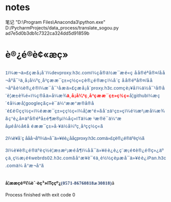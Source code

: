 # notes
笔记
"D:\Program Files\Anaconda3\python.exe" D:/PycharmProjects/data_process/translate_sogou.py
ad7e5d0b3db1c7322ca324dd5d91859b
<html><head>
<meta http-equiv="Content-Type" content="text/html; charset=utf-8">
<title>URLè¿æ»¤</title>
<link href="../css/terminal.css" rel="stylesheet" type="text/css">

<script language="JavaScript" type="text/JavaScript">

// Added by csz in [2011-9-13] for the customize for malaysia: access denied page should show ip addr information etc.
var strShow = "According to the access control policy, you are not allowed to access this website. If you have any doubt, please contact the network administrator.";

function getParamString(name)
{
    var strHref = window.location.href;
	var intPos = strHref.indexOf("?");
    if(-1 == intPos)
    {
        return '';
    }
    
	var strRight = strHref.substr(intPos + 1);  // get the parameter from url
	var parameters = strRight.split("&"); 
	
    var pos, paraName, paraValue;
	
	for(var i=0; i<parameters.length; i++)
    {
        // get psoition of equality operator
        pos = parameters[i].indexOf('=');
        if(pos == -1)
        {
            continue;
        }
 
        // get name and value from url
        paraName = parameters[i].substring(0, pos);
        paraValue = parameters[i].substring(pos + 1);
 
        // if name search hit, then return current value. And restore + operator to blank space  
        if(paraName == name)
        {
            return decodeURIComponent(paraValue.replace(/\+/g, " "));
        }
    }
    
    return '';
}

function onInit()
{
    //var strIp   = getParamString("ip");
    var strType = getParamString("url_type");
    var strPlc  = getParamString("plc_name");
    
    if(strPlc.indexOf("#")>-1){
    	strPlc = strPlc.match(/(.*)#/)[1];
    }
    document.getElementById("strType").innerHTML = strType;
    document.getElementById("strPlc").innerHTML = strPlc;
}

</script></head>



<body onload="onInit()">
<div id="content">
  <h1 class="warning">è®¿é®è¢«æç»</h1>
  <div class="partition"> <span class="partition_left" style="width:220px;"></span> </div>
  <div name="ContentShow" id="ContentShow">
  	<p class="b_distance"><span lang="EN-US" style="letter-spacing: 0.05em; font-family: å¾®è½¯éé», sans-serif; color: rgb(31, 73, 125);">1</span><span style="letter-spacing: 0.05em; font-family: å¾®è½¯éé», sans-serif; color: rgb(31, 73, 125);">ï¼æ¬ä»£çæå¡å¨ï¼<span lang="EN-US">devproxy.h3c.com</span>ï¼çå®ä½æ¯æé«ç åå®éªå®¤<span lang="EN-US">/</span>åå¬åºå¯¹ä¸å¡å¼ºç¸å³çææ¯ç±»ç½ç«çè®¿é®æçï¼å¨ç åå®éªå®¤<span lang="EN-US">/</span>åå¬åºåè½è®¿é®ï¼æ¯å¯¹åæä»£çæå¡å¨<span lang="EN-US">proxy.h3c.com</span>çè¡¥åï¼ä½å¯¹å®å¨è¦æ±è¾é«ï¼ç®åä»å¼æ¾</span><b style="letter-spacing: 0.05em;"><span style="font-family: å¾®è½¯éé», sans-serif; color: red;">ä¸å¡å¼ºç¸å³çææ¯ç±»ç½ç«</span></b><span style="letter-spacing: 0.05em; font-family: å¾®è½¯éé», sans-serif; color: rgb(31, 73, 125);">å¦<span lang="EN-US">github</span>ï¼æç´¢å¼æå¦<span lang="EN-US">google</span>ç­ãç»è¯ä¼°ææ°æ®å®å¨é£é©çç½ç«ï¼éææ¯ç±»çç½ç«ï¼å¦æ°é»ãå¨±ä¹ç±»ç­ï¼é½æ²¡æå¼æ¾ãç°è¿å¤äºå®éªå±é¶æ®µï¼åç»­<span lang="EN-US">IT</span>ä¼æ ¹æ®è¯ä¼°æåµéå½å¢å éææ¯ç±»å·¥ä½å¼ºç¸å³çç½ç«ã</span></p><p class="MsoNormal"><span lang="EN-US" style="font-family: å¾®è½¯éé», sans-serif; color: rgb(31, 73, 125);">2</span><span style="font-family: å¾®è½¯éé», sans-serif; color: rgb(31, 73, 125);">ï¼è¥å¨ç ååå¬åºï¼ä»å¯ä»¥éè¿ååç<span lang="EN-US">proxy.h3c.com</span>ä»£çè®¿é®äºèç½ã<span lang="EN-US"><o:p></o:p></span></span></p><p class="b_distance"><span style="letter-spacing: 0.05em; font-family: å¾®è½¯éé», sans-serif; color: rgb(31, 73, 125);">3ï¼</span><span style="letter-spacing: 0.05em; font-family: å¾®è½¯éé», sans-serif; color: rgb(31, 73, 125);">è¥è®¿é®äºèç½è¦æ±æ²¡æéå¶ï¼åå¯ä»¥éè¿è¿ç¨æ¡é¢è®¿é®ç»¿äºçä¸ç½æ¡é¢<span lang="EN-US">webrds02.h3c.com</span>ãå°æ¥è¯¢ä¸è½½çèµæå¯ä»¥éè¿<span lang="EN-US">iPan.h3c.com</span>ä¼ å°æ¬å°ã</span></p><p class="b_distance"><br><b>å¦ææçé®ï¼è¯·èç³»ITç­çº¿<span lang="EN-US" style="letter-spacing: 0.05em; font-size: 10.5pt; font-family: å®ä½; color: rgb(31, 56, 100);">(0571-86760818</span><span style="letter-spacing: 0.05em; font-size: 10.5pt; font-family: å®ä½; color: rgb(31, 56, 100);">æ<span lang="EN-US">30818)</span></span></b><span style="letter-spacing: 0.05em;">ã</span></p></div>
</div>

</body></html>

Process finished with exit code 0
